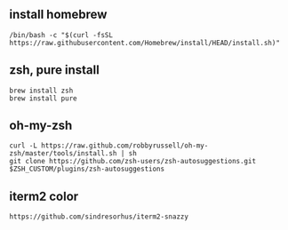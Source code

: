 ## install homebrew
	/bin/bash -c "$(curl -fsSL https://raw.githubusercontent.com/Homebrew/install/HEAD/install.sh)"

## zsh, pure install
	brew install zsh
	brew install pure

## oh-my-zsh
	curl -L https://raw.github.com/robbyrussell/oh-my-zsh/master/tools/install.sh | sh
	git clone https://github.com/zsh-users/zsh-autosuggestions.git $ZSH_CUSTOM/plugins/zsh-autosuggestions

## iterm2 color
	https://github.com/sindresorhus/iterm2-snazzy
